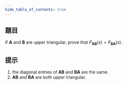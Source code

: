 ```yaml
---
hide_table_of_contents: true
---
```

## 題目

If $\bm{A}$ and $\bm{B}$ are upper triangular, prove that $P_{\bm{AB}}(x) = P_{\bm{BA}}(x).$

## 提示
1. the diagonal entries of $\bm{AB}$ and $\bm{BA}$ are the same.
2. $\bm{AB}$ and $\bm{BA}$ are both upper triangular.